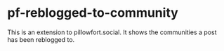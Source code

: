 # pf-reblogged-to-community
This is an extension to pillowfort.social. It shows the communities a post has been reblogged to.

